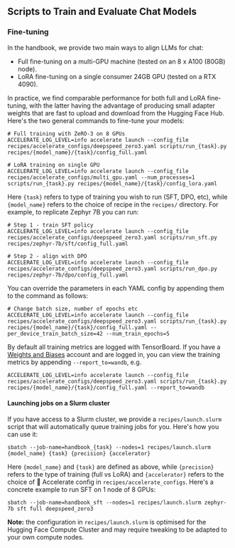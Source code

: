 
## Scripts to Train and Evaluate Chat Models

### Fine-tuning

In the handbook, we provide two main ways to align LLMs for chat:

- Full fine-tuning on a multi-GPU machine (tested on an 8 x A100 (80GB) node).
- LoRA fine-tuning on a single consumer 24GB GPU (tested on a RTX 4090).

In practice, we find comparable performance for both full and LoRA fine-tuning, with the latter having the advantage of producing small adapter weights that are fast to upload and download from the Hugging Face Hub. Here's the two general commands to fine-tune your models:

```shell
# Full training with ZeRO-3 on 8 GPUs
ACCELERATE_LOG_LEVEL=info accelerate launch --config_file recipes/accelerate_configs/deepspeed_zero3.yaml scripts/run_{task}.py recipes/{model_name}/{task}/config_full.yaml

# LoRA training on single GPU
ACCELERATE_LOG_LEVEL=info accelerate launch --config_file recipes/accelerate_configs/multi_gpu.yaml --num_processes=1 scripts/run_{task}.py recipes/{model_name}/{task}/config_lora.yaml
```

Here `{task}` refers to type of training you wish to run (SFT, DPO, etc), while `{model_name}` refers to the choice of recipe in the `recipes/` directory. For example, to replicate Zephyr 7B you can run:

```shell
# Step 1 - train SFT policy
ACCELERATE_LOG_LEVEL=info accelerate launch --config_file recipes/accelerate_configs/deepspeed_zero3.yaml scripts/run_sft.py recipes/zephyr-7b/sft/config_full.yaml

# Step 2 - align with DPO
ACCELERATE_LOG_LEVEL=info accelerate launch --config_file recipes/accelerate_configs/deepspeed_zero3.yaml scripts/run_dpo.py recipes/zephyr-7b/dpo/config_full.yaml
```

You can override the parameters in each YAML config by appending them to the command as follows:

```shell
# Change batch size, number of epochs etc
ACCELERATE_LOG_LEVEL=info accelerate launch --config_file recipes/accelerate_configs/deepspeed_zero3.yaml scripts/run_{task}.py recipes/{model_name}/{task}/config_full.yaml --per_device_train_batch_size=42 --num_train_epochs=5
```

By default all training metrics are logged with TensorBoard. If you have a [Weights and Biases](https://wandb.ai/site) account and are logged in, you can view the training metrics by appending `--report_to=wandb`, e.g.

```shell
ACCELERATE_LOG_LEVEL=info accelerate launch --config_file recipes/accelerate_configs/deepspeed_zero3.yaml scripts/run_{task}.py recipes/{model_name}/{task}/config_full.yaml --report_to=wandb
```

#### Launching jobs on a Slurm cluster

If you have access to a Slurm cluster, we provide a `recipes/launch.slurm` script that will automatically queue training jobs for you. Here's how you can use it:

```shell
sbatch --job-name=handbook_{task} --nodes=1 recipes/launch.slurm {model_name} {task} {precision} {accelerator}
```

Here `{model_name}` and `{task}` are defined as above, while `{precision}` refers to the type of training (full vs LoRA) and `{accelerator}` refers to the choice of 🤗 Accelerate config in `recipes/accelerate_configs`. Here's a concrete example to run SFT on 1 node of 8 GPUs:

```shell
sbatch --job-name=handbook_sft --nodes=1 recipes/launch.slurm zephyr-7b sft full deepspeed_zero3
```

**Note:** the configuration in `recipes/launch.slurm` is optimised for the Hugging Face Compute Cluster and may require tweaking to be adapted to your own compute nodes.